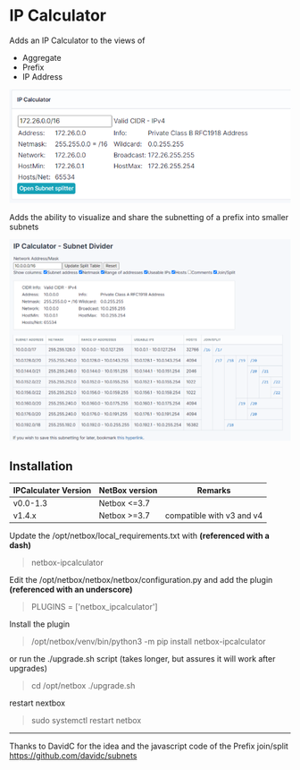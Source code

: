 # IP Calculator

Adds an IP Calculator to the views of
- Aggregate
- Prefix
- IP Address

![IP Calculator image](docs/images/IPCalculator.v1.4.png)

Adds the ability to visualize and share the subnetting of a prefix into smaller subnets

![IP Calculator Subnet divider image](docs/images/IPCalculator.subnetdivider.png)


## Installation

| IPCalculater Version | NetBox version | Remarks |
| --- | --- | --- |
| v0.0-1.3 | Netbox <=3.7 | |
| v1.4.x | Netbox >=3.7 | compatible with v3 and v4 |

Update the /opt/netbox/local_requirements.txt with **(referenced with a dash)**

> netbox-ipcalculator

Edit the /opt/netbox/netbox/netbox/configuration.py and add the plugin **(referenced with an underscore)**
> PLUGINS = ['netbox_ipcalculator']

Install the plugin 
> /opt/netbox/venv/bin/python3 -m pip install netbox-ipcalculator

or run the ./upgrade.sh script (takes longer, but assures it will work after upgrades)
> cd /opt/netbox
> ./upgrade.sh



restart nextbox
> sudo systemctl restart netbox


---
Thanks to DavidC for the idea and the javascript code of the Prefix join/split 
https://github.com/davidc/subnets